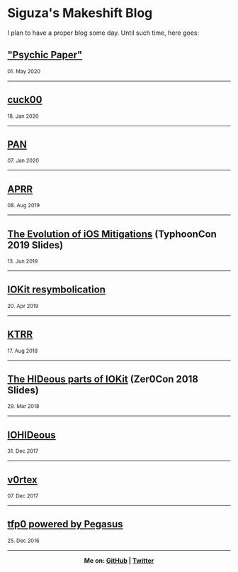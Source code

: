 # Siguza's Makeshift Blog

I plan to have a proper blog some day. Until such time, here goes:

## ["Psychic Paper"](https://siguza.github.io/psychicpaper/)
<sup>01\. May 2020</sup>

<hr>

## [cuck00](https://siguza.github.io/cuck00/)
<sup>18\. Jan 2020</sup>

<hr>

## [PAN](https://siguza.github.io/PAN/)
<sup>07\. Jan 2020</sup>

<hr>

## [APRR](https://siguza.github.io/APRR/)
<sup>08\. Aug 2019</sup>

<hr>

## [The Evolution of iOS Mitigations](https://raw.githubusercontent.com/ssd-secure-disclosure/typhooncon2019/master/Siguza%20-%20Mitigations.pdf) (TyphoonCon 2019 Slides)
<sup>13\. Jun 2019</sup>

<hr>

## [IOKit resymbolication](https://github.com/Siguza/iometa/blob/master/sym/README.md)
<sup>20\. Apr 2019</sup>

<hr>

## [KTRR](https://siguza.github.io/KTRR/)
<sup>17\. Aug 2018</sup>

<hr>

## [The HIDeous parts of IOKit](https://dl.siguza.net/pdf/2018-Zer0Con.pdf) (Zer0Con 2018 Slides)
<sup>29\. Mar 2018</sup>

<hr>

## [IOHIDeous](https://siguza.github.io/IOHIDeous/)
<sup>31\. Dec 2017</sup>

<hr>

## [v0rtex](https://siguza.github.io/v0rtex/)
<sup>07\. Dec 2017</sup>

<hr>

## [tfp0 powered by Pegasus](https://siguza.github.io/cl0ver/)
<sup>25\. Dec 2016</sup>

<hr>

<b><center>Me on: <a href="https://github.com/Siguza/">GitHub</a> | <a href="https://twitter.com/s1guza">Twitter</a></center></b>
